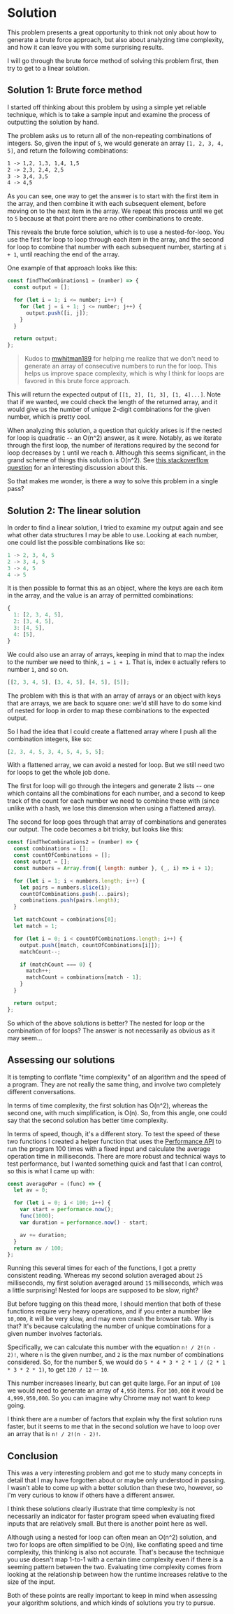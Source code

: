 # Solution

This problem presents a great opportunity to think not only about how to generate a brute force approach, but also about analyzing time complexity, and how it can leave you with some surprising results.

I will go through the brute force method of solving this problem first, then try to get to a linear solution.

## Solution 1: Brute force method

I started off thinking about this problem by using a simple yet reliable technique, which is to take a sample input and examine the process of outputting the solution by hand.

The problem asks us to return all of the non-repeating combinations of integers. So, given the input of `5`, we would generate an array `[1, 2, 3, 4, 5]`, and return the following combinations:

```md
1 -> 1,2, 1,3, 1,4, 1,5
2 -> 2,3, 2,4, 2,5
3 -> 3,4, 3,5
4 -> 4,5
```

As you can see, one way to get the answer is to start with the first item in the array, and then combine it with each subsequent element, before moving on to the next item in the array. We repeat this process until we get to `5` because at that point there are no other combinations to create.

This reveals the brute force solution, which is to use a nested-for-loop. You use the first for loop to loop through each item in the array, and the second for loop to combine that number with each subsequent number, starting at `i + 1`, until reaching the end of the array.

One example of that approach looks like this:

```js
const findTheCombinations1 = (number) => {
  const output = [];

  for (let i = 1; i <= number; i++) {
    for (let j = i + 1; j <= number; j++) {
      output.push([i, j]);
    }
  }

  return output;
};
```

> Kudos to [mwhitman189](https://github.com/mwhitman189) for helping me realize that we don't need to generate an array of consecutive numbers to run the for loop. This helps us improve space complexity, which is why I think for loops are favored in this brute force approach.

This will return the expected output of `[[1, 2], [1, 3], [1, 4]...]`. Note that if we wanted, we could check the length of the returned array, and it would give us the number of unique 2-digit combinations for the given number, which is pretty cool.

When analyzing this solution, a question that quickly arises is if the nested for loop is quadratic -- an O(n^2) answer, as it were. Notably, as we iterate through the first loop, the number of iterations required by the second for loop decreases by `1` until we reach `0`. Although this seems significant, in the grand scheme of things this solution is O(n^2). See [this stackoverflow question](https://stackoverflow.com/questions/362059/what-is-the-big-o-of-a-nested-loop-where-number-of-iterations-in-the-inner-loop) for an interesting discussion about this.

So that makes me wonder, is there a way to solve this problem in a single pass?

## Solution 2: The linear solution

In order to find a linear solution, I tried to examine my output again and see what other data structures I may be able to use. Looking at each number, one could list the possible combinations like so:

```js
1 -> 2, 3, 4, 5
2 -> 3, 4, 5
3 -> 4, 5
4 -> 5
```

It is then possible to format this as an object, where the keys are each item in the array, and the value is an array of permitted combinations:

```js
{
  1: [2, 3, 4, 5],
  2: [3, 4, 5],
  3: [4, 5],
  4: [5],
}
```

We could also use an array of arrays, keeping in mind that to map the index to the number we need to think, `i = i + 1`. That is, index `0` actually refers to number `1`, and so on.

```js
[[2, 3, 4, 5], [3, 4, 5], [4, 5], [5]];
```

The problem with this is that with an array of arrays or an object with keys that are arrays, we are back to square one: we'd still have to do some kind of nested for loop in order to map these combinations to the expected output.

So I had the idea that I could create a flattened array where I push all the combination integers, like so:

```js
[2, 3, 4, 5, 3, 4, 5, 4, 5, 5];
```

With a flattened array, we can avoid a nested for loop. But we still need two for loops to get the whole job done.

The first for loop will go through the integers and generate 2 lists -- one which contains all the combinations for each number, and a second to keep track of the count for each number we need to combine these with (since unlike with a hash, we lose this dimension when using a flattened array).

The second for loop goes through that array of combinations and generates our output. The code becomes a bit tricky, but looks like this:

```js
const findTheCombinations2 = (number) => {
  const combinations = [];
  const countOfCombinations = [];
  const output = [];
  const numbers = Array.from({ length: number }, (_, i) => i + 1);

  for (let i = 1; i < numbers.length; i++) {
    let pairs = numbers.slice(i);
    countOfCombinations.push(...pairs);
    combinations.push(pairs.length);
  }

  let matchCount = combinations[0];
  let match = 1;

  for (let i = 0; i < countOfCombinations.length; i++) {
    output.push([match, countOfCombinations[i]]);
    matchCount--;

    if (matchCount === 0) {
      match++;
      matchCount = combinations[match - 1];
    }
  }

  return output;
};
```

So which of the above solutions is better? The nested for loop or the combination of for loops? The answer is not necessarily as obvious as it may seem...

## Assessing our solutions

It is tempting to conflate "time complexity" of an algorithm and the speed of a program. They are not really the same thing, and involve two completely different conversations.

In terms of time complexity, the first solution has O(n^2), whereas the second one, with much simplification, is O(n). So, from this angle, one could say that the second solution has better time complexity.

In terms of speed, though, it's a different story. To test the speed of these two functions I created a helper function that uses the [Performance API](https://developer.mozilla.org/en-US/docs/Web/API/Performance) to run the program 100 times with a fixed input and calculate the average operation time in milliseconds. There are more robust and technical ways to test performance, but I wanted something quick and fast that I can control, so this is what I came up with:

```js
const averagePer = (func) => {
  let av = 0;

  for (let i = 0; i < 100; i++) {
    var start = performance.now();
    func(1000);
    var duration = performance.now() - start;

    av += duration;
  }
  return av / 100;
};
```

Running this several times for each of the functions, I got a pretty consistent reading. Whereas my second solution averaged about `25` milliseconds, my first solution averaged around `15` milliseconds, which was a little surprising! Nested for loops are supposed to be slow, right?

But before tugging on this thead more, I should mention that both of these functions require very heavy operations, and if you enter a number like `10,000`, it will be very slow, and may even crash the browser tab. Why is that? It's because calculating the number of unique combinations for a given number involves factorials.

Specifically, we can calculate this number with the equation `n! / 2!(n - 2)!`, where `n` is the given number, and `2` is the max number of combinations considered. So, for the number 5, we would do `5 * 4 * 3 * 2 * 1 / (2 * 1 * 3 * 2 * 1)`, to get `120 / 12` -- `10`.

This number increases linearly, but can get quite large. For an input of `100` we would need to generate an array of `4,950` items. For `100,000` it would be `4,999,950,000`. So you can imagine why Chrome may not want to keep going.

I think there are a number of factors that explain why the first solution runs faster, but it seems to me that in the second solution we have to loop over an array that is `n! / 2!(n - 2)!`.

## Conclusion

This was a very interesting problem and got me to study many concepts in detail that I may have forgotten about or maybe only understood in passing. I wasn't able to come up with a better solution than these two, however, so I'm very curious to know if others have a different answer.

I think these solutions clearly illustrate that time complexity is not necessarily an indicator for faster program speed when evaluating fixed inputs that are relatively small. But there is another point here as well.

Although using a nested for loop can often mean an O(n^2) solution, and two for loops are often simplified to be O(n), like conflating speed and time complexity, this thinking is also not accurate. That's because the technique you use doesn't map 1-to-1 with a certain time complexity even if there is a seeming pattern between the two. Evaluating time complexity comes from looking at the relationship between how the runtime increases relative to the size of the input.

Both of these points are really important to keep in mind when assessing your algorithm solutions, and which kinds of solutions you try to pursue.
